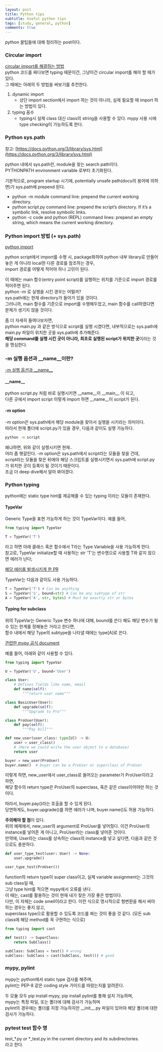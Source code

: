 ```yaml
---
layout: post
title: Python tips
subtitle: Useful python tips
tags: [study, general, python]
comments: true
---
```


python 꿀팁들에 대해 정리하는 post이다.

### Circular import

[circular import를 해결하는 방법](https://brunch.co.kr/@mathpresso/18)  
python 코드를 짜다보면 typing 때문이건, 그냥이건 circular import를 해야 할 때가 있다.  
그 때에는 아래의 두 방법을 써보기를 추천한다.

1. dynamic import
    * 상단 import section에서 import 하는 것이 아니라, 실제 필요할 때 import 하는 방법이 있다.
2. typing 꼼수
    * typing시 실제 class 대신 class의 string을 사용할 수 있다. mypy 사용 시에 type checking이 가능하도록 한다.

### Python sys.path

참고: [https://docs.python.org/3/library/sys.html](https://docs.python.org/3/library/sys.html)

python 내에서 sys.path란, module을 찾는 search path이다.  
PYTHONPATH environment variable 로부터 초기화된다.

기본적으로, program startup 시기에, potentially unsafe path(docu의 용어에 의하면)가 sys.path에 prepend 된다.

* python -m module command line: prepend the current working directory.
* python script.py command line: prepend the script’s directory. If it’s a symbolic link, resolve symbolic links.
* python -c code and python (REPL) command lines: prepend an empty string, which means the current working directory.

### Python import 방법 (+ sys.path)

[python import](https://jins-sw.tistory.com/17)

python script에서 import를 수행 시, package화하여 python 내부 library로 만들어놓은 게 아니라 local한 다른 경로를 참조하는 경우,  
import 경로를 어떻게 적어야 하나 고민이 된다.

이 때에는 main 함수(entry point script)를 실행하는 위치를 기준으로 import 경로를 적어주면 된다.  
python -m 로 실행을 시킨 경우는 어떨까?  
sys.path에는 현재 directory가 들어가 있을 것이다.  
그러니까, main 함수를 기준으로 import를 수행해두었고, main 함수를 call하였다면 문제가 생기지 않을 것이다.

좀 더 자세히 들여다보자면,  
python main.py 과 같은 방식으로 script를 실행 시켰다면, 내부적으로는 sys.path에 main.py 파일이 위치한 곳을 sys.path에 추가해준다.  
**해당 command를 실행 시킨 곳이 아니라, 최초로 실행된 script가 위치한 곳**이라는 것을 명심한다.

### -m 실행 옵션과 \_\_name\_\_이란?

[-m 실행 옵션과 \_\_name\_\_](https://jins-sw.tistory.com/22)

#### \_\_name\_\_

python script.py 처럼 바로 실행시키면 \_\_name\_\_이 \_\_main\_\_ 이 되고,  
다른 곳에서 import script 이렇게 import 하면 \_\_name\_\_이 script가 된다.

#### -m option

-m option은 sys.path에서 해당 module을 찾아서 실행을 시키라는 의미이다.  
따라서 현재 폴더에 script.py가 있을 경우, 다음과 같이도 실행 가능하다.

```bash
python -m script
```

왜냐하면, 위와 같이 실행시키면 현재..  
어라 좀 헷갈린다. -m option은 sys.path에서 script라는 모듈을 찾을 건데,  
script라는 모듈을 찾은 뒤에야 해당 스크립트를 실행시키면서 sys.path에 script.py가 위치한 곳이 등록이 될 것이기 때문이다.  
조금 더 deep dive해서 알아 봐야겠다.

### Python typing

python에는 static type hint를 제공해줄 수 있는 typing 이라는 모듈이 존재한다.

#### TypeVar

Generic Type을 표현 가능하게 하는 것이 TypeVar이다. 예를 들어,

```python
from typing import TypeVar

T = TypeVar('T')
```

라고 하면 아래 클래스 혹은 함수에서 T라는 Type Variable을 사용 가능하게 한다.  
참고로, TypeVar initialize할 때 사용하는 str 'T'는 변수명으로 사용할 T와 같지 않으면 에러가 난다;

[해당 에러를 발생시키게 한 PR](https://github.com/PyCQA/pylint/issues/5224)

TypeVar는 다음과 같이도 사용 가능하다.

```python
T = TypeVar('T') # Can be anything
S = TypeVar('S', bound=str) # Can be any subtype of str
A = TypeVar('A', str, bytes) # Must be exactly str or bytes
```

#### Typing for subclass

위의 TypeVar는 Generic Type 변수 하나에 대해, bound를 쓴다 해도 해당 변수가 될 수 있는 한계를 정해놓은 거라고 한다면,  
함수 내에서 해당 Type의 subtype을 나타낼 때에는 type\[A\]로 쓴다.

[관련한 mypy 공식 document](https://mypy.readthedocs.io/en/latest/kinds_of_types.html#the-type-of-class-objects)

예를 들어, 아래와 같이 사용할 수 있다.

```python
from typing import TypeVar

U = TypeVar('U', bound='User')

class User:
    # Defines fields like name, email
    def name(self):
        """return user name"""

class BasicUser(User):
    def upgrade(self):
        """Upgrade to Pro"""

class ProUser(User):
    def pay(self):
        """Pay bill"""

def new_user(user_class: type[U]) -> U:
    user = user_class()
    # (Here we could write the user object to a database)
    return user

buyer = new_user(ProUser)
buyer.name()  # buyer can be a ProUser or superclass of ProUser
```

이렇게 하면, new_user에서 user_class로 들어오는 parameter가 ProUser이라고 하면,  
해당 함수의 return type은 ProUser의 superclass, 혹은 같은 class이어야만 하는 것이다.

따라서, buyer.pay()라는 호출을 할 수 있게 된다.  
당연하게도, buyer.upgrade()를 하면 에러가 나며, buyer.name()도 허용 가능하다.

**주의해야 할 점**이 있다.  
위의 예제에서, new_user의 argument로 ProUser를 넣어줬다. 이건 ProUser의 instance를 넣어준 게 아니고, ProUser라는 class를 넣어준 것이다.  
만약에, User라는 class를 상속하는 class의 instance를 넣고 싶다면, 다음과 같은 것으로도 충분하다.

```python
def user_type_test(user: User) -> None:
    user.upgrade()

user_type_test(ProUser())
```

function의 return type이 super class이고, 실제 variable assignment는 그것의 sub class일 때,  
그냥 type hint를 적으면 mypy에서 오류를 낸다.  
이 때는, cast를 활용하는 것이 현재 내가 찾은 가장 좋은 방법이다.  
다만, 이 자체는 code smell이라고 한다. 이런 식으로 명시적으로 형변환을 해서 써야 하는 경우는 좋지 않고,  
superclass type으로 활용할 수 있도록 코드를 짜는 것이 좋을 것 같다.  (모든 sub class에 해당 method를 꼭 구현하는 식으로)

```python
from typing import cast

def test() -> SuperClass:
    return SubClass()

subClass: SubClass = test() # wrong
subClass: SubClass = cast(SubClass, test()) # good
```

### mypy, pylint

mypy는 python에서 static type 검사를 해주며,  
pylint는 PEP-8 같은 coding style 가이드를 따랐는지를 알려준다.

두 모듈 모두 pip install mypy, pip install pylint를 통해 설치 가능하며,  
mypy는 특정 파일, 또는 폴더에 대해 검사가 가능하며  
pylint의 경우에는 폴더를 지정 가능하지만 \_\_init\_\_.py 파일이 있어야 해당 폴더에 대한 검사가 가능하다.

### pytest test 함수 명

test_*.py or \*_test.py in the current directory and its subdirectories.  
라고 한다.

